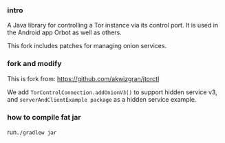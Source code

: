 ### intro

A Java library for controlling a Tor instance via its control port.  It is
used in the Android app Orbot as well as others.

This fork includes patches for managing onion services.

### fork and modify

This is fork from: https://github.com/akwizgran/jtorctl

We add `TorControlConnection.addOnionV3()` to support hidden service v3, and `serverAndClientExample package` as a hidden service example.

### how to compile fat jar

run`./gradlew jar`